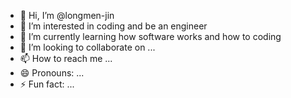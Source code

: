- 👋 Hi, I’m @longmen-jin
- 👀 I’m interested in coding and be an engineer
- 🌱 I’m currently learning how software works and how to coding
- 💞️ I’m looking to collaborate on ...
- 📫 How to reach me ...
- 😄 Pronouns: ...
- ⚡ Fun fact: ...

<!---
longmen-jin/longmen-jin is a ✨ special ✨ repository because its `README.md` (this file) appears on your GitHub profile.
You can click the Preview link to take a look at your changes.
--->
